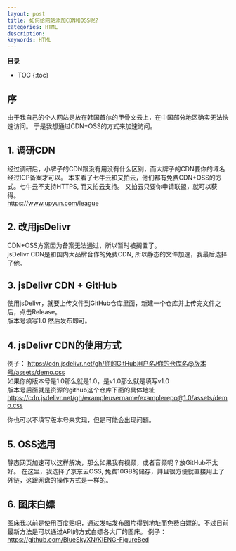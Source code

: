```yaml
---
layout: post
title: 如何给网站添加CDN和OSS呢?
categories: HTML
description: 
keywords: HTML
---
```



**目录**

* TOC
{:toc}

## 序
由于我自己的个人网站是放在韩国首尔的甲骨文云上，在中国部分地区确实无法快速访问。
于是我想通过CDN+OSS的方式来加速访问。

## 1. 调研CDN
经过调研后，小牌子的CDN跟没有用没有什么区别，而大牌子的CDN要你的域名经过ICP备案才可以。
本来看了七牛云和又拍云，他们都有免费CDN+OSS的方式。七牛云不支持HTTPS, 而又拍云支持。
又拍云只要你申请联盟，就可以获得。  
https://www.upyun.com/league

## 2. 改用jsDelivr
CDN+OSS方案因为备案无法通过，所以暂时被搁置了。  
jsDelivr CDN是和国内大品牌合作的免费CDN, 所以静态的文件加速，我最后选择了他。


## 3. jsDelivr CDN + GitHub
使用jsDelivr，就要上传文件到GitHub仓库里面，新建一个仓库并上传完文件之后，点击Release。  
版本号填写1.0 然后发布即可。

## 4. jsDelivr CDN的使用方式
例子：
https://cdn.jsdelivr.net/gh/你的GitHub用户名/你的仓库名@版本号/assets/demo.css  
如果你的版本号是1.0那么就是1.0，是v1.0那么就是填写v1.0  
版本号后面就是资源的github这个仓库下面的具体地址  
https://cdn.jsdelivr.net/gh/exampleusername/examplerepo@1.0/assets/demo.css  

你也可以不填写版本号来实现，但是可能会出现问题。

## 5. OSS选用
静态网页加速可以这样解决，那么如果我有视频，或者音频呢？放GitHub不太好。
在这里，我选择了京东云OSS, 免费10GB的储存，并且很方便就直接用上了外链，这跟网盘的操作方式是一样的。

## 6. 图床白嫖
图床我以前是使用百度贴吧，通过发帖发布图片得到地址而免费白嫖的。不过目前最新方法是可以通过API的方式白嫖各大厂的图床。
例子：<https://github.com/BlueSkyXN/KIENG-FigureBed>

